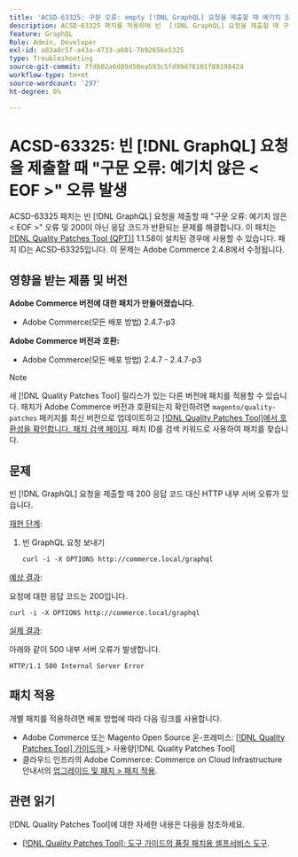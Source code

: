 ```yaml
---
title: 'ACSD-63325: 구문 오류: empty [!DNL GraphQL] 요청을 제출할 때 예기치 않은 &lt;EOF&gt; 오류가 발생했습니다.'
description: ACSD-63325 패치를 적용하여 빈  [!DNL GraphQL] 요청을 제출할 때 구문 오류가 발생하는 Adobe Commerce 문제를 해결합니다.
feature: GraphQL
Role: Admin, Developer
exl-id: a83a8c5f-a43a-4733-a601-7b92656e5325
type: Troubleshooting
source-git-commit: 7fdb02a6d89d50ea593c5fd99d78101f89198424
workflow-type: tm+mt
source-wordcount: '297'
ht-degree: 0%

---
```


# ACSD-63325: 빈 [!DNL GraphQL] 요청을 제출할 때 &quot;구문 오류: 예기치 않은 &lt; EOF >&quot; 오류 발생

ACSD-63325 패치는 빈 [!DNL GraphQL] 요청을 제출할 때 &quot;구문 오류: 예기치 않은 &lt; EOF >&quot; 오류 및 200이 아닌 응답 코드가 반환되는 문제를 해결합니다. 이 패치는 [[!DNL Quality Patches Tool (QPT)]](/help/tools/quality-patches-tool/quality-patches-tool-to-self-serve-quality-patches.md) 1.1.58이 설치된 경우에 사용할 수 있습니다. 패치 ID는 ACSD-63325입니다. 이 문제는 Adobe Commerce 2.4.8에서 수정됩니다.

## 영향을 받는 제품 및 버전

**Adobe Commerce 버전에 대한 패치가 만들어졌습니다.**

* Adobe Commerce(모든 배포 방법) 2.4.7-p3

**Adobe Commerce 버전과 호환:**

* Adobe Commerce(모든 배포 방법) 2.4.7 - 2.4.7-p3

>[!NOTE]
>
>새 [!DNL Quality Patches Tool] 릴리스가 있는 다른 버전에 패치를 적용할 수 있습니다. 패치가 Adobe Commerce 버전과 호환되는지 확인하려면 `magento/quality-patches` 패키지를 최신 버전으로 업데이트하고 [[!DNL Quality Patches Tool]에서 호환성을 확인합니다. 패치 검색 페이지](https://experienceleague.adobe.com/tools/commerce-quality-patches/index.html?lang=ko). 패치 ID를 검색 키워드로 사용하여 패치를 찾습니다.

## 문제

빈 [!DNL GraphQL] 요청을 제출할 때 200 응답 코드 대신 HTTP 내부 서버 오류가 있습니다.

<u>재현 단계</u>:

1. 빈 GraphQL 요청 보내기

   ```graphql
   curl -i -X OPTIONS http://commerce.local/graphql
   ```

<u>예상 결과</u>:

요청에 대한 응답 코드는 200입니다.

```
curl -i -X OPTIONS http://commerce.local/graphql
```

<u>실제 결과</u>:

아래와 같이 500 내부 서버 오류가 발생합니다.

```
HTTP/1.1 500 Internal Server Error
```

## 패치 적용

개별 패치를 적용하려면 배포 방법에 따라 다음 링크를 사용합니다.

* Adobe Commerce 또는 Magento Open Source 온-프레미스: [[!DNL Quality Patches Tool]  가이드의 ](/help/tools/quality-patches-tool/usage.md)> 사용량[!DNL Quality Patches Tool]
* 클라우드 인프라의 Adobe Commerce: Commerce on Cloud Infrastructure 안내서의 [업그레이드 및 패치 > 패치 적용](https://experienceleague.adobe.com/ko/docs/commerce-cloud-service/user-guide/develop/upgrade/apply-patches).

## 관련 읽기

[!DNL Quality Patches Tool]에 대한 자세한 내용은 다음을 참조하세요.

* [[!DNL Quality Patches Tool]: 도구 가이드의 품질 패치용 셀프서비스 도구](/help/tools/quality-patches-tool/quality-patches-tool-to-self-serve-quality-patches.md).

